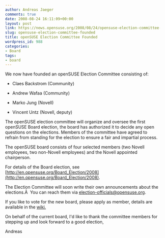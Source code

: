 ```yaml
---
author: Andreas Jaeger
comments: true
date: 2008-08-24 16:11:09+00:00
layout: post
link: https://news.opensuse.org/2008/08/24/opensuse-election-committee-founded/
slug: opensuse-election-committee-founded
title: openSUSE Election Committee Founded
wordpress_id: 988
categories:
- Board
tags:
- board
---
```


We now have founded an openSUSE Election Committee consisting of:



	
  * Claes Backstrom (Community)

	
  * Andrew Wafaa (Community)

	
  * Marko Jung (Novell)

	
  * Vincent Untz (Novell, deputy)


The openSUSE election committee will organize and oversee the first openSUSE Board election, the board has authorized it to decide any open questions on the elections. Members of the committee have agreed to refrain from standing for the election to ensure a fair and impartial process.

The openSUSE board consists of four selected members (two Novell employees, two non-Novell employees) and the Novell appointed chairperson.

For details of the Board election, see [http://en.opensuse.org/Board_Election/2008](http://en.opensuse.org/Board_Election/2008).

The Election Committee will soon write their own announcements about the elections.Â  You can reach them via [election-officials@opensuse.org](mailto:election-officials@opensuse.org).

If you like to vote for the new board, please apply as member, details are available in the [wiki.](http://en.opensuse.org/Members)

On behalf of the current board, I'd like to thank the committee members for stepping up and look forward to a good election,

Andreas
